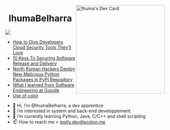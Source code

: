 <a href="https://app.daily.dev/Ihu_Ma"><img src="https://api.daily.dev/devcards/64e11fcca7f943a790e09e31b5c63948.png?r=kmk" width="280" alt="Ihuma's Dev Card" align="right" /></a>
<h1 align="center">IhumaBelharra</h1>

![](https://img.shields.io/badge/Code-Python-informational?style=flat&logo=python&logoColor=ffd343&color=ffd343)

<!-- daily.dev BOOKMARKS:START -->
- [How to Give Developers Cloud Security Tools They’ll Love](https://app.daily.dev/posts/DeupJZepl?utm_source=rss&utm_medium=bookmarks&utm_campaign=Z1XgSyCBkf0yjD80kbM80)
- [10 Keys To Securing Software Release and Delivery](https://app.daily.dev/posts/D7BSCJNOd?utm_source=rss&utm_medium=bookmarks&utm_campaign=Z1XgSyCBkf0yjD80kbM80)
- [North Korean Hackers Deploy New Malicious Python Packages in PyPI Repository](https://app.daily.dev/posts/uvBaUcoj2?utm_source=rss&utm_medium=bookmarks&utm_campaign=Z1XgSyCBkf0yjD80kbM80)
- [What I learned from Software Engineering at Google](https://app.daily.dev/posts/n0u0kn3QD?utm_source=rss&utm_medium=bookmarks&utm_campaign=Z1XgSyCBkf0yjD80kbM80)
- [Use of color](https://app.daily.dev/posts/NwTixngjw?utm_source=rss&utm_medium=bookmarks&utm_campaign=Z1XgSyCBkf0yjD80kbM80)
<!-- daily.dev BOOKMARKS:END --> 

- 👋 Hi, I’m @IhumaBelharra, a dev apprentice 
- 👀 I’m interested in system and back-end developpement
- 🌱 I’m currently learning Python, Java, C/C++ and shell scripting
- 📫 How to reach me > ipolly.dev@proton.me


<!---
IhumaBelharra/IhumaBelharra is a ✨ special ✨ repository because its `README.md` (this file) appears on your GitHub profile.
You can click the Preview link to take a look at your changes.
--->
